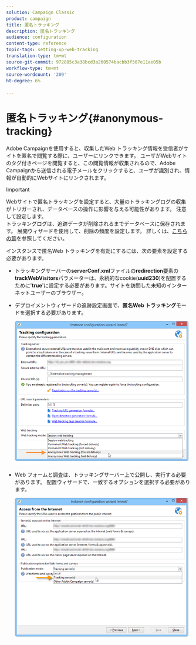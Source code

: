 ```yaml
---
solution: Campaign Classic
product: campaign
title: 匿名トラッキング
description: 匿名トラッキング
audience: configuration
content-type: reference
topic-tags: setting-up-web-tracking
translation-type: tm+mt
source-git-commit: 972885c3a38bcd3a260574bacbb3f507e11ae05b
workflow-type: tm+mt
source-wordcount: '209'
ht-degree: 6%

---
```



# 匿名トラッキング{#anonymous-tracking}

Adobe Campaignを使用すると、収集したWeb トラッキング情報を受信者がサイトを匿名で閲覧する際に、ユーザーにリンクできます。 ユーザがWebサイトのタグ付きページを閲覧すると、この閲覧情報が収集されるので、Adobe Campaignから送信される電子メールをクリックすると、ユーザが識別され、情報が自動的にWebサイトにリンクされます。

>[!IMPORTANT]
>
>Webサイトで匿名トラッキングを設定すると、大量のトラッキングログの収集がトリガーされ、データベースの操作に影響を与える可能性があります。 注意して設定します。\
>トラッキングログは、追跡データが削除されるまでデータベースに保存されます。 展開ウィザードを使用して、削除の頻度を設定します。 詳しくは、[こちらの節](../../installation/using/deploying-an-instance.md#purging-data)を参照してください。

インスタンスで匿名Web トラッキングを有効にするには、次の要素を設定する必要があります。

* トラッキングサーバーの&#x200B;**serverConf.xml**&#x200B;ファイルの&#x200B;**redirection**&#x200B;要素の&#x200B;**trackWebVisitors**&#x200B;パラメーターは、永続的なcookie(**uuid230**)を配置するために&#39;**true**&#39;に設定する必要があります。サイトを訪問した未知のインターネットユーザーのブラウザー。
* デプロイメントウィザードの追跡設定画面で、**匿名Web トラッキング**&#x200B;モードを選択する必要があります。

   ![](assets/webtracking_anonymous_set.png)

* Web フォームと調査は、トラッキングサーバー上で公開し、実行する必要があります。 配置ウィザードで、一致するオプションを選択する必要があります。

   ![](assets/webtracking_publication_set_for_webapps.png)

